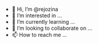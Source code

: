 - 👋 Hi, I’m @rejozina
- 👀 I’m interested in ...
- 🌱 I’m currently learning ...
- 💞️ I’m looking to collaborate on ...
- 📫 How to reach me ...

<!---
rejozina/rejozina is a ✨ special ✨ repository because its `README.md` (this file) appears on your GitHub profile.
You can click the Preview link to take a look at your changes.
--->
